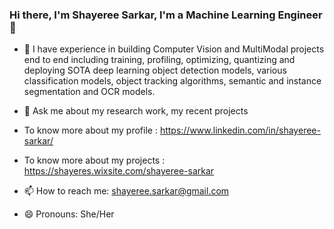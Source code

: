### Hi there, I'm Shayeree Sarkar, I'm a Machine Learning Engineer 👋
- 👯 I have experience in building Computer Vision and MultiModal projects end to end including training, profiling, optimizing, quantizing and deploying SOTA deep learning object detection models, various classification models, object tracking algorithms, semantic and instance segmentation and OCR models.

- 💬 Ask me about my research work, my recent projects 
- To know more about my profile : https://www.linkedin.com/in/shayeree-sarkar/
- To know more about my projects : https://shayeres.wixsite.com/shayeree-sarkar
- 📫 How to reach me: shayeree.sarkar@gmail.com
- 😄 Pronouns: She/Her
